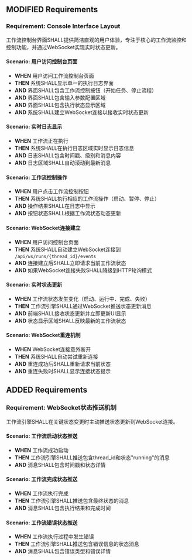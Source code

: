 ## MODIFIED Requirements

### Requirement: Console Interface Layout
工作流控制台界面SHALL提供简洁直观的用户体验，专注于核心的工作流监控和控制功能，并通过WebSocket实现实时状态更新。

#### Scenario: 用户访问控制台页面
- **WHEN** 用户访问工作流控制台页面
- **THEN** 系统SHALL显示单一的执行日志界面
- **AND** 界面SHALL包含工作流控制按钮（开始任务、停止流程）
- **AND** 界面SHALL包含输入参数配置区域
- **AND** 界面SHALL包含执行状态显示区域
- **AND** 系统SHALL建立WebSocket连接以接收实时状态更新

#### Scenario: 实时日志显示
- **WHEN** 工作流正在执行
- **THEN** 系统SHALL在执行日志区域实时显示日志信息
- **AND** 日志SHALL包含时间戳、级别和消息内容
- **AND** 日志区域SHALL自动滚动到最新消息

#### Scenario: 工作流控制操作
- **WHEN** 用户点击工作流控制按钮
- **THEN** 系统SHALL执行相应的工作流操作（启动、暂停、停止）
- **AND** 操作结果SHALL在日志中显示
- **AND** 按钮状态SHALL根据工作流状态动态更新

#### Scenario: WebSocket连接建立
- **WHEN** 用户访问控制台页面
- **THEN** 系统SHALL自动建立WebSocket连接到 `/api/ws/runs/{thread_id}/events`
- **AND** 连接建立后SHALL立即请求当前工作流状态
- **AND** 如果WebSocket连接失败SHALL降级到HTTP轮询模式

#### Scenario: 实时状态更新
- **WHEN** 工作流状态发生变化（启动、运行中、完成、失败）
- **THEN** 工作流引擎SHALL通过WebSocket推送状态更新消息
- **AND** 前端SHALL接收状态更新并立即更新UI显示
- **AND** 状态显示区域SHALL反映最新的工作流状态

#### Scenario: WebSocket重连机制
- **WHEN** WebSocket连接意外断开
- **THEN** 系统SHALL自动尝试重新连接
- **AND** 重连成功后SHALL重新请求当前状态
- **AND** 重连失败时SHALL显示连接状态提示

## ADDED Requirements

### Requirement: WebSocket状态推送机制
工作流引擎SHALL在关键状态变更时主动推送状态更新到WebSocket连接。

#### Scenario: 工作流启动状态推送
- **WHEN** 工作流成功启动
- **THEN** 工作流引擎SHALL推送包含thread_id和状态"running"的消息
- **AND** 消息SHALL包含时间戳和状态详情

#### Scenario: 工作流完成状态推送
- **WHEN** 工作流执行完成
- **THEN** 工作流引擎SHALL推送包含最终状态的消息
- **AND** 消息SHALL包含执行结果和完成时间

#### Scenario: 工作流错误状态推送
- **WHEN** 工作流执行过程中发生错误
- **THEN** 工作流引擎SHALL推送包含错误信息的状态消息
- **AND** 消息SHALL包含错误类型和错误详情